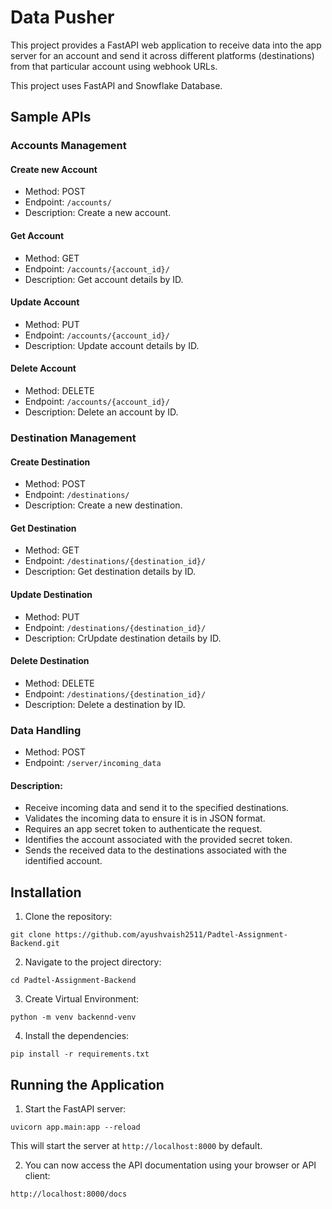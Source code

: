 # Data Pusher

This project provides a FastAPI web application to receive data into the app server for an account and send it across different platforms (destinations) from that particular account using webhook URLs. 

This project uses FastAPI and Snowflake Database.

## Sample APIs

### Accounts Management
#### Create new Account
- Method: POST
- Endpoint: `/accounts/`
- Description: Create a new account.

#### Get Account
- Method: GET
- Endpoint: `/accounts/{account_id}/`
- Description: Get account details by ID.

#### Update Account

- Method: PUT
- Endpoint: `/accounts/{account_id}/`
- Description: Update account details by ID.

#### Delete Account
- Method: DELETE
- Endpoint: `/accounts/{account_id}/`
- Description: Delete an account by ID.

### Destination Management
#### Create Destination
- Method: POST
- Endpoint: `/destinations/`
- Description: Create a new destination.

#### Get Destination
- Method: GET
- Endpoint: `/destinations/{destination_id}/`
- Description: Get destination details by ID.

#### Update Destination
- Method: PUT
- Endpoint: `/destinations/{destination_id}/`
- Description: CrUpdate destination details by ID.

#### Delete Destination
- Method: DELETE
- Endpoint: `/destinations/{destination_id}/`
- Description: Delete a destination by ID.

### Data Handling
- Method: POST
- Endpoint: `/server/incoming_data`
#### Description: 
- Receive incoming data and send it to the specified destinations.
- Validates the incoming data to ensure it is in JSON format.
- Requires an app secret token to authenticate the request.
- Identifies the account associated with the provided secret token.
- Sends the received data to the destinations associated with the identified account.

## Installation

1. Clone the repository:

```git clone https://github.com/ayushvaish2511/Padtel-Assignment-Backend.git```

2. Navigate to the project directory:

```cd Padtel-Assignment-Backend```

3. Create Virtual Environment:

```python -m venv backennd-venv```

4. Install the dependencies:

```pip install -r requirements.txt```


## Running the Application

1. Start the FastAPI server:

```uvicorn app.main:app --reload```

This will start the server at `http://localhost:8000` by default.

2. You can now access the API documentation using your browser or API client:

`http://localhost:8000/docs`




